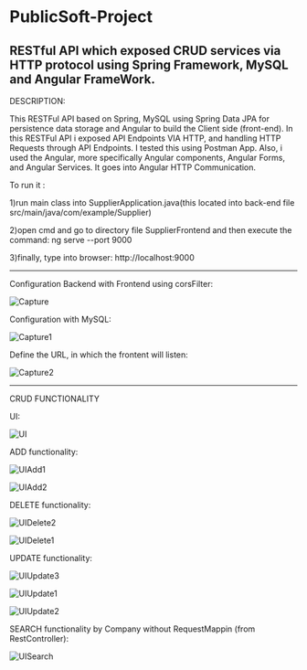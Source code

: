 # PublicSoft-Project

RESTful API which exposed CRUD services via HTTP protocol using Spring Framework, MySQL and Angular FrameWork.
--------------------------------------------------------------------------------------------------------------
DESCRIPTION:

This RESTFul API based on Spring, MySQL using Spring Data JPA for persistence data storage and Angular to build the Client side (front-end). 
In this RESTFul API i exposed API Endpoints VIA HTTP, and  handling HTTP Requests through API Endpoints. I tested this using Postman App.
Also, i used the Angular, more specifically Angular components, Angular Forms, and Angular Services. It goes into Angular HTTP Communication.

To run it :

1)run main class into SupplierApplication.java(this located into back-end file src/main/java/com/example/Supplier)

2)open cmd and go to directory file SupplierFrontend and then execute the command: ng serve --port 9000

3)finally, type into browser: http://localhost:9000

--------------------------------------------------------------------------------------------------------------

Configuration Backend with Frontend using corsFilter:

![Capture](https://user-images.githubusercontent.com/83978835/133517521-00eddab3-6df7-42ef-86e3-1b78265e37da.PNG)

Configuration with MySQL:

![Capture1](https://user-images.githubusercontent.com/83978835/133518104-7f4bfd01-48c7-46dc-966b-dc39fb797b16.PNG)

Define the URL, in which the frontent will listen:

![Capture2](https://user-images.githubusercontent.com/83978835/133518305-65449724-8e8c-4153-9e15-c6caba9a62f5.PNG)

----------------------------------------------------------------------------------------------------------------

CRUD FUNCTIONALITY 

UI:

![UI](https://user-images.githubusercontent.com/83978835/133518501-b57803d0-f2f2-45fc-b3be-0015a45b2f42.PNG)

ADD functionality:

![UIAdd1](https://user-images.githubusercontent.com/83978835/133519081-cc1a79b1-3064-4e6b-9973-68e08b49a8e3.PNG)

![UIAdd2](https://user-images.githubusercontent.com/83978835/133519153-941a809a-c762-4bd5-8373-8fbbf484a403.PNG)

DELETE functionality:

![UIDelete2](https://user-images.githubusercontent.com/83978835/133519293-75cd2c3a-1726-47f7-a7df-fe7ad9e67e6b.PNG)

![UIDelete1](https://user-images.githubusercontent.com/83978835/133519295-67fc2492-693e-4766-aca5-3d920d9093f3.PNG)

UPDATE functionality:

![UIUpdate3](https://user-images.githubusercontent.com/83978835/133519379-e366114d-8a52-4f06-b36b-106ec5d17330.PNG)

![UIUpdate1](https://user-images.githubusercontent.com/83978835/133519381-63f105fd-de50-452a-bbc8-380c806f2b5e.PNG)

![UIUpdate2](https://user-images.githubusercontent.com/83978835/133519382-eb6c8ed5-e104-484b-bc43-b1680c436ff3.PNG)

SEARCH functionality by Company without RequestMappin (from RestController):

![UISearch](https://user-images.githubusercontent.com/83978835/133519726-8ae806f4-372a-4ec7-b531-ac41205551c5.PNG)
